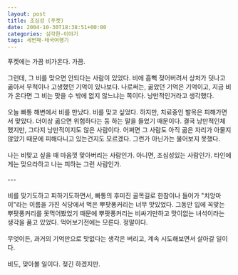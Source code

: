 ```yaml
---
layout: post
title: 조심성 (푸켓)
date: 2004-10-30T18:38:51+00:00
categories: 심각한-이야기
tags: 세번째-태국여행기
---
```

푸켓에는 가끔 비가온다. 가끔.<br /><br />그런데, 그 비를 맞으면 안되다는 사람이 있었다. 비에 흠뻑 젖어버려서 상처가 덧나고 곪아서 무척이나 고생했던 기억이 있나보다. 나로써는, 곪았던 기억은 기억이고, 지금 비가 온다면 그 비는 맞을 수 밖에 없지 않느냐는 쪽이다. 낭만적인거라고 생각했다.<br /><br />오늘 빠통 해변에서 비를 만났다. 비를 맞고 싶었다. 하지만, 치료중인 발목은 피해가면서 맞았다. 더이상 곪으면 위험하다는 둥 하는 말을 들었기 때문이다. 결국 낭만적인체 했지만, 그다지 낭만적이지도 않은 사람이다. 어쩌면 그 사람도 아직 곪은 자리가 아물지 않았기 때문에 피해다니고 있는건지도 모르겠다. 그런가 아닌가는 물어보지 못했다.<br /><br />나는 비맞고 싶을 때 마음껏 맞아버리는 사람인가. 아니면, 조심성있는 사람인가. 타인에게는 맞으라하고 나는 피하는 그런 사람인가.<br /><br />---<br /><br />비를 맞기도하고 피하기도하면서, 빠통의 후미진 골목길로 한참이나 들어가 "치앙마이"라는 이름을 가진 식당에서 먹은 뿌팟퐁커리는 너무 맛있었다. 그동안 입에 꼭맞는 뿌팟퐁커리를 못먹어봤었기 때문에 뿌팟퐁커리는 비싸기만하고 맛이없는 녀석이라는 생각을 품고 있었다. 먹어보기전에는 모른다. 정말이다. <br /><br />무엇이든, 과거의 기억만으로 맛없다는 생각은 버리고, 계속 시도해보면서 살아갈 일이다. <br /><br />비도, 맞아볼 일이다. 젖긴 하겠지만.
